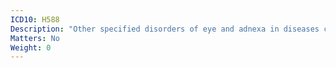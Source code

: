 ```yaml
---
ICD10: H588
Description: "Other specified disorders of eye and adnexa in diseases classified elsewhere"
Matters: No
Weight: 0
---
```

